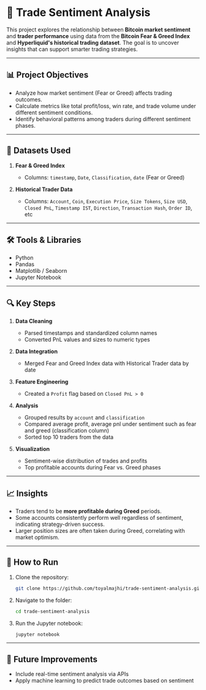 # 🧠 Trade Sentiment Analysis

This project explores the relationship between **Bitcoin market sentiment** and **trader performance** using data from the **Bitcoin Fear & Greed Index** and **Hyperliquid's historical trading dataset**. The goal is to uncover insights that can support smarter trading strategies.

---

## 📊 Project Objectives

- Analyze how market sentiment (Fear or Greed) affects trading outcomes.
- Calculate metrics like total profit/loss, win rate, and trade volume under different sentiment conditions.
- Identify behavioral patterns among traders during different sentiment phases.

---

## 📁 Datasets Used

1. **Fear & Greed Index**  
   - Columns: `timestamp`, `Date`, `Classification`, `date` (Fear or Greed)

2. **Historical Trader Data**  
   - Columns: `Account`, `Coin`, `Execution Price`, `Size Tokens`, `Size USD`, `Closed PnL`, `Timestamp IST`, `Direction`, `Transaction Hash`, `Order ID`, etc

---

## 🛠️ Tools & Libraries

- Python
- Pandas
- Matplotlib / Seaborn
- Jupyter Notebook

---

## 🔍 Key Steps

1. **Data Cleaning**
   - Parsed timestamps and standardized column names
   - Converted PnL values and sizes to numeric types

2. **Data Integration**
   - Merged Fear and Greed Index data with Historical Trader data by date

3. **Feature Engineering**
   - Created a `Profit` flag based on `Closed PnL > 0`

4. **Analysis**
   - Grouped results by `account` and `classification`
   - Compared average profit, average pnl under sentiment such as fear and greed (classification column)
   - Sorted top 10 traders from the data

5. **Visualization**
   - Sentiment-wise distribution of trades and profits
   - Top profitable accounts during Fear vs. Greed phases
     
---

## 📈 Insights

- Traders tend to be **more profitable during Greed** periods.
- Some accounts consistently perform well regardless of sentiment, indicating strategy-driven success.
- Larger position sizes are often taken during Greed, correlating with market optimism.

---

## 🚀 How to Run

1. Clone the repository:
   ```bash
   git clone https://github.com/toyalmajhi/trade-sentiment-analysis.git
   ```

2. Navigate to the folder:
   ```bash
   cd trade-sentiment-analysis
   ```

3. Run the Jupyter notebook:
   ```bash
   jupyter notebook
   ```

---

## 📌 Future Improvements

- Include real-time sentiment analysis via APIs
- Apply machine learning to predict trade outcomes based on sentiment
